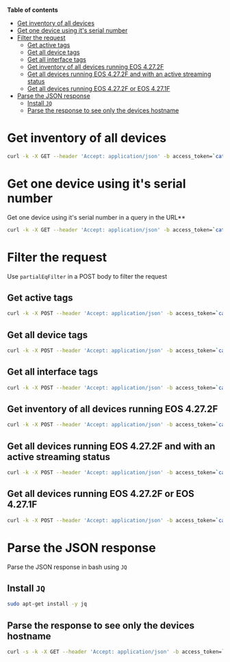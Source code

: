 **Table of contents**

- [Get inventory of all devices](#get-inventory-of-all-devices)
- [Get one device using it's serial number](#get-one-device-using-its-serial-number)
- [Filter the request](#filter-the-request)
  - [Get active tags](#get-active-tags)
  - [Get all device tags](#get-all-device-tags)
  - [Get all interface tags](#get-all-interface-tags)
  - [Get inventory of all devices running EOS 4.27.2F](#get-inventory-of-all-devices-running-eos-4272f)
  - [Get all devices running EOS 4.27.2F and with an active streaming status](#get-all-devices-running-eos-4272f-and-with-an-active-streaming-status)
  - [Get all devices running EOS 4.27.2F or EOS 4.27.1F](#get-all-devices-running-eos-4272f-or-eos-4271f)
- [Parse the JSON response](#parse-the-json-response)
  - [Install `JQ`](#install-jq)
  - [Parse the response to see only the devices hostname](#parse-the-response-to-see-only-the-devices-hostname)
  
# Get inventory of all devices

```bash
curl -k -X GET --header 'Accept: application/json' -b access_token=`cat token.tok` 'https://192.168.0.5/api/resources/inventory/v1/Device/all'
```

# Get one device using it's serial number

Get one device using it's serial number in a query in the URL**

```bash
curl -k -X GET --header 'Accept: application/json' -b access_token=`cat token.tok` 'https://192.168.0.5/api/resources/inventory/v1/Device?key.deviceId=leaf1'
```

# Filter the request

Use `partialEqFilter` in a POST body to filter the request  

## Get active tags

```bash
curl -k -X POST --header 'Accept: application/json' -b access_token=`cat token.tok` 'https://192.168.0.5/api/resources/tag/v2/Tag/all' -d '{"partialEqFilter": [{"key":{"workspace_id":""}}]}'
```

## Get all device tags

```bash
curl -k -X POST --header 'Accept: application/json' -b access_token=`cat token.tok` 'https://192.168.0.5/api/resources/tag/v2/Tag/all' -d '{"partialEqFilter": [{"key":{"workspaceId":"","elementType":"ELEMENT_TYPE_DEVICE"}}]}'
```

## Get all interface tags

```bash
curl -k -X POST --header 'Accept: application/json' -b access_token=`cat token.tok` 'https://192.168.0.5/api/resources/tag/v2/Tag/all' -d '{"partialEqFilter": [{"key":{"workspaceId":"","elementType":"ELEMENT_TYPE_INTERFACE"}}]}'
```

## Get inventory of all devices running EOS 4.27.2F

```bash
curl -k -X POST --header 'Accept: application/json' -b access_token=`cat token.tok` 'https://192.168.0.5/api/resources/inventory/v1/Device/all' -d '{"partialEqFilter": [{"softwareVersion":"4.27.2F"}]}'
```

## Get all devices running EOS 4.27.2F and with an active streaming status

```bash
curl -k -X POST --header 'Accept: application/json' -b access_token=`cat token.tok` 'https://192.168.0.5/api/resources/inventory/v1/Device/all' -d '{"partialEqFilter": [{"softwareVersion":"4.27.2F","streamingStatus":"STREAMING_STATUS_ACTIVE"}]}'
```

## Get all devices running EOS 4.27.2F or EOS 4.27.1F

```bash
curl -k -X POST --header 'Accept: application/json' -b access_token=`cat token.tok` 'https://192.168.0.5/api/resources/inventory/v1/Device/all' -d '{"partialEqFilter": [{"softwareVersion":"4.27.2F"},{"softwareVersion":"4.27.1F"}]}'
```

# Parse the JSON response

Parse the JSON response in bash using `JQ`

## Install `JQ`

```bash
sudo apt-get install -y jq
```

## Parse the response to see only the devices hostname

```bash
curl -s -k -X GET --header 'Accept: application/json' -b access_token=`cat token.tok` 'https://192.168.0.5/api/resources/inventory/v1/Device/all' | jq '.result.value.hostname'
```

